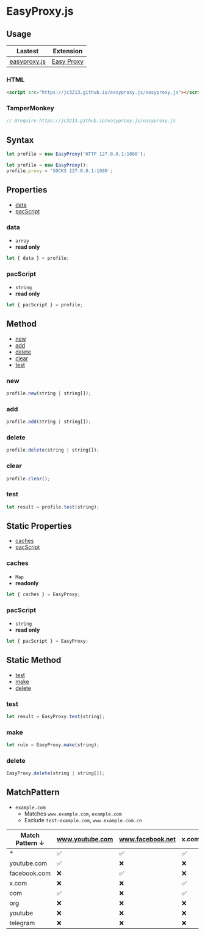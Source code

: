 # EasyProxy.js

## Usage

| Lastest | Extension |
| - | - |
| [easyproxy.js](https://jc3213.github.io/easyproxy.js/easyproxy.js) | [Easy Proxy](https://github.com/jc3213/easy_proxy) |

### HTML
```HTML
<script src="https://jc3213.github.io/easyproxy.js/easyproxy.js"></script>
```

### TamperMonkey
```javascript
// @require https://jc3213.github.io/easyproxy.js/easyproxy.js
```

## Syntax
```javascript
let profile = new EasyProxy('HTTP 127.0.0.1:1080');
```
```javascript
let profile = new EasyProxy();
profile.proxy = 'SOCKS 127.0.0.1:1080';
```

## Properties
- [data](#data)
- [pacScript](#pacScript)

### data
- `array`
- **read only**
```javascript
let { data } = profile;
```

### pacScript
- `string`
- **read only**
```javascript
let { pacScript } = profile;
```

## Method
- [new](#new)
- [add](#add)
- [delete](#delete)
- [clear](#clear)
- [test](#test)

### new
```javascript
profile.new(string | string[]);
```

### add
```javascript
profile.add(string | string[]);
```

### delete
```javascript
profile.delete(string | string[]);
```

### clear
```javascript
profile.clear();
```

### test
```javascript
let result = profile.test(string);
```

## Static Properties
- [caches](#caches)
- [pacScript](#pacScript-1)

### caches
- `Map`
- **readonly**
```javascript
let { caches } = EasyProxy;
```

### pacScript
- `string`
- **read only**
```javascript
let { pacScript } = EasyProxy;
```

## Static Method
- [test](#test-2)
- [make](#make)
- [delete](#delete)

### test
```javascript
let result = EasyProxy.test(string);
```

### make
```javascript
let rule = EasyProxy.make(string);
```

### delete
```javascript
EasyProxy.delete(string | string[]);
```

## MatchPattern
- `example.com`
   - Matches `www.example.com`, `example.com`
   - Exclude `test-example.com`, `www.example.com.cn`

| Match Pattern ↓  | www.youtube.com | www.facebook.net | x.com | telegram.org |
|------------------|-----------------|------------------|-------|--------------|
| *                | ✅              | ✅              | ✅   | ✅           |
| youtube.com      | ✅              | ❌              | ❌   | ❌           |
| facebook.com     | ❌              | ✅              | ❌   | ❌           |
| x.com            | ❌              | ❌              | ✅   | ❌           |
| com              | ✅              | ❌              | ✅   | ❌           |
| org              | ❌              | ❌              | ❌   | ✅           |
| youtube          | ❌              | ❌              | ❌   | ❌           |
| telegram         | ❌              | ❌              | ❌   | ❌           |
